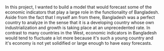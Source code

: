 In this project, I wanted to build a model that would forecast some of the economic indicators that play a large role in the functionality of Bangladesh. Aside from
the fact that I myself am from there, Bangladesh was a perfect country to analyze in the sense that it is a developing country whose own industrialization and growth
is taking place at an unprecedented rate. In contrast to many countries in the West, economic indicators in Bangladesh would tend to fluctuate a lot more because
it's such a young country and it's economy is not yet solidified or large enough to have easy forecasts.

